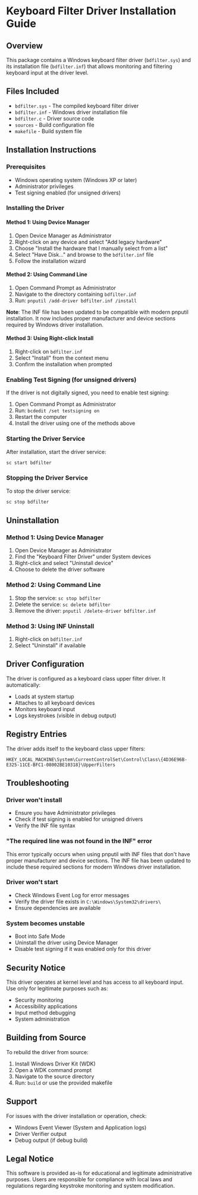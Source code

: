 # Keyboard Filter Driver Installation Guide

## Overview
This package contains a Windows keyboard filter driver (`bdfilter.sys`) and its installation file (`bdfilter.inf`) that allows monitoring and filtering keyboard input at the driver level.

## Files Included
- `bdfilter.sys` - The compiled keyboard filter driver
- `bdfilter.inf` - Windows driver installation file
- `bdfilter.c` - Driver source code
- `sources` - Build configuration file
- `makefile` - Build system file

## Installation Instructions

### Prerequisites
- Windows operating system (Windows XP or later)
- Administrator privileges
- Test signing enabled (for unsigned drivers)

### Installing the Driver

#### Method 1: Using Device Manager
1. Open Device Manager as Administrator
2. Right-click on any device and select "Add legacy hardware"
3. Choose "Install the hardware that I manually select from a list"
4. Select "Have Disk..." and browse to the `bdfilter.inf` file
5. Follow the installation wizard

#### Method 2: Using Command Line
1. Open Command Prompt as Administrator
2. Navigate to the directory containing `bdfilter.inf`
3. Run: `pnputil /add-driver bdfilter.inf /install`

**Note**: The INF file has been updated to be compatible with modern pnputil installation. It now includes proper manufacturer and device sections required by Windows driver installation.

#### Method 3: Using Right-click Install
1. Right-click on `bdfilter.inf`
2. Select "Install" from the context menu
3. Confirm the installation when prompted

### Enabling Test Signing (for unsigned drivers)
If the driver is not digitally signed, you need to enable test signing:

1. Open Command Prompt as Administrator
2. Run: `bcdedit /set testsigning on`
3. Restart the computer
4. Install the driver using one of the methods above

### Starting the Driver Service
After installation, start the driver service:
```cmd
sc start bdfilter
```

### Stopping the Driver Service
To stop the driver service:
```cmd
sc stop bdfilter
```

## Uninstallation

### Method 1: Using Device Manager
1. Open Device Manager as Administrator
2. Find the "Keyboard Filter Driver" under System devices
3. Right-click and select "Uninstall device"
4. Choose to delete the driver software

### Method 2: Using Command Line
1. Stop the service: `sc stop bdfilter`
2. Delete the service: `sc delete bdfilter`
3. Remove the driver: `pnputil /delete-driver bdfilter.inf`

### Method 3: Using INF Uninstall
1. Right-click on `bdfilter.inf`
2. Select "Uninstall" if available

## Driver Configuration

The driver is configured as a keyboard class upper filter driver. It automatically:
- Loads at system startup
- Attaches to all keyboard devices
- Monitors keyboard input
- Logs keystrokes (visible in debug output)

## Registry Entries

The driver adds itself to the keyboard class upper filters:
```
HKEY_LOCAL_MACHINE\System\CurrentControlSet\Control\Class\{4D36E96B-E325-11CE-BFC1-08002BE10318}\UpperFilters
```

## Troubleshooting

### Driver won't install
- Ensure you have Administrator privileges
- Check if test signing is enabled for unsigned drivers
- Verify the INF file syntax

### "The required line was not found in the INF" error
This error typically occurs when using pnputil with INF files that don't have proper manufacturer and device sections. The INF file has been updated to include these required sections for modern Windows driver installation.

### Driver won't start
- Check Windows Event Log for error messages
- Verify the driver file exists in `C:\Windows\System32\drivers\`
- Ensure dependencies are available

### System becomes unstable
- Boot into Safe Mode
- Uninstall the driver using Device Manager
- Disable test signing if it was enabled only for this driver

## Security Notice

This driver operates at kernel level and has access to all keyboard input. Use only for legitimate purposes such as:
- Security monitoring
- Accessibility applications
- Input method debugging
- System administration

## Building from Source

To rebuild the driver from source:
1. Install Windows Driver Kit (WDK)
2. Open a WDK command prompt
3. Navigate to the source directory
4. Run: `build` or use the provided makefile

## Support

For issues with the driver installation or operation, check:
- Windows Event Viewer (System and Application logs)
- Driver Verifier output
- Debug output (if debug build)

## Legal Notice

This software is provided as-is for educational and legitimate administrative purposes. Users are responsible for compliance with local laws and regulations regarding keystroke monitoring and system modification.